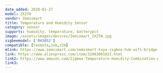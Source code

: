 ```yaml
---
date_added: 2020-01-27
model: ZXZTH
vendor: Zemismart
title: Temperature and Humidity Sensor
category: sensor
supports: humidity, temperature, batterypct
image: /assets/images/devices/Zemismart_ZXZTH.jpg
zigbeemodel: ['RH3052']
compatible: [tasmota,iob,z2m]
mlink: https://www.zemismart.com/zemismart-tuya-zigbee-hub-wifi-bridge-wireless-smart-home-remote-control-p0267.html
link: https://www.aliexpress.com/item/32983001822.html
link2: https://www.amazon.com/Zigbee-Temperature-Humidity-Combination-packages/dp/B07NM6CF79?th=1
link3: 
---
```


